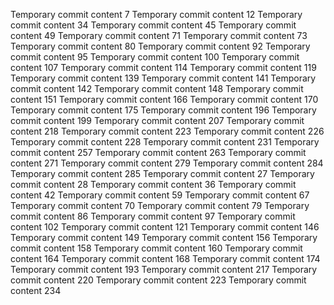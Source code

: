 Temporary commit content 7
Temporary commit content 12
Temporary commit content 34
Temporary commit content 45
Temporary commit content 49
Temporary commit content 71
Temporary commit content 73
Temporary commit content 80
Temporary commit content 92
Temporary commit content 95
Temporary commit content 100
Temporary commit content 107
Temporary commit content 114
Temporary commit content 119
Temporary commit content 139
Temporary commit content 141
Temporary commit content 142
Temporary commit content 148
Temporary commit content 151
Temporary commit content 166
Temporary commit content 170
Temporary commit content 175
Temporary commit content 196
Temporary commit content 199
Temporary commit content 207
Temporary commit content 218
Temporary commit content 223
Temporary commit content 226
Temporary commit content 228
Temporary commit content 231
Temporary commit content 257
Temporary commit content 263
Temporary commit content 271
Temporary commit content 279
Temporary commit content 284
Temporary commit content 285
Temporary commit content 27
Temporary commit content 28
Temporary commit content 36
Temporary commit content 42
Temporary commit content 59
Temporary commit content 67
Temporary commit content 70
Temporary commit content 79
Temporary commit content 86
Temporary commit content 97
Temporary commit content 102
Temporary commit content 121
Temporary commit content 146
Temporary commit content 149
Temporary commit content 156
Temporary commit content 158
Temporary commit content 160
Temporary commit content 164
Temporary commit content 168
Temporary commit content 174
Temporary commit content 193
Temporary commit content 217
Temporary commit content 220
Temporary commit content 223
Temporary commit content 234
